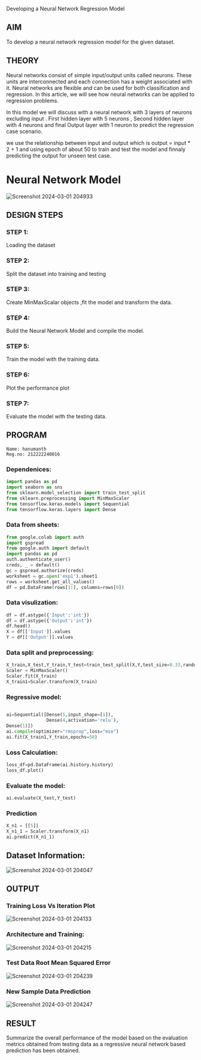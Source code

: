  Developing a Neural Network Regression Model

## AIM

To develop a neural network regression model for the given dataset.

## THEORY

Neural networks consist of simple input/output units called neurons. These units are interconnected and each connection has a weight associated with it. Neural networks are flexible and can be used for both classification and regression. In this article, we will see how neural networks can be applied to regression problems.

In this model we will discuss with a neural network with 3 layers of neurons excluding input . First hidden layer with 5 neurons , Second hidden layer with 4 neurons and final Output layer with 1 neuron to predict the regression case scenario.

we use the relationship between input and output which is output = input * 2 + 1 and using epoch of about 50 to train and test the model and finnaly predicting the output for unseen test case.


# Neural Network Model



![Screenshot 2024-03-01 204933](https://github.com/Hanumanth26/basic-nn-model/assets/121033192/86cb0d0b-a957-4be3-961c-0079b42e6349)

## DESIGN STEPS

### STEP 1:

Loading the dataset

### STEP 2:

Split the dataset into training and testing

### STEP 3:

Create MinMaxScalar objects ,fit the model and transform the data.

### STEP 4:

Build the Neural Network Model and compile the model.

### STEP 5:

Train the model with the training data.

### STEP 6:

Plot the performance plot

### STEP 7:

Evaluate the model with the testing data.

## PROGRAM
```
Name: hanumanth 
Reg.no: 212222240016
```

### Dependenices:
``` python
import pandas as pd
import seaborn as sns
from sklearn.model_selection import train_test_split
from sklearn.preprocessing import MinMaxScaler
from tensorflow.keras.models import Sequential
from tensorflow.keras.layers import Dense
```
### Data from sheets:
```python
from google.colab import auth
import gspread
from google.auth import default
import pandas as pd
auth.authenticate_user()
creds, _ = default()
gc = gspread.authorize(creds)
worksheet = gc.open('exp1').sheet1
rows = worksheet.get_all_values()
df = pd.DataFrame(rows[1:], columns=rows[0])
```

### Data visulization:
```python
df = df.astype({'Input':'int'})
df = df.astype({'Output':'int'})
df.head()
X = df[['Input']].values
Y = df[['Output']].values
```

### Data split and preprocessing:
```python
X_train,X_test,Y_train,Y_test=train_test_split(X,Y,test_size=0.33,random_state=33)
Scaler = MinMaxScaler()
Scaler.fit(X_train)
X_train1=Scaler.transform(X_train)
```
### Regressive model:
```python

ai=Sequential([Dense(5,input_shape=[1]),
               Dense(4,activation='relu'),
Dense(1)])
ai.compile(optimizer="rmsprop",loss="mse")
ai.fit(X_train1,Y_train,epochs=50)
```
### Loss Calculation:
```python
loss_df=pd.DataFrame(ai.history.history)
loss_df.plot()
```
### Evaluate the model:
```python
ai.evaluate(X_test,Y_test)
```
### Prediction
```python
X_n1 = [[5]]
X_n1_1 = Scaler.transform(X_n1)
ai.predict(X_n1_1)
```
## Dataset Information:

![Screenshot 2024-03-01 204047](https://github.com/Hanumanth26/basic-nn-model/assets/121033192/749052ec-313b-4d34-8fec-57f63b43b5a8)


## OUTPUT

### Training Loss Vs Iteration Plot


![Screenshot 2024-03-01 204133](https://github.com/Hanumanth26/basic-nn-model/assets/121033192/e56f2ee5-ab25-413b-9d47-bd70ee9ca137)

### Architecture and Training:

![Screenshot 2024-03-01 204215](https://github.com/Hanumanth26/basic-nn-model/assets/121033192/4f0dda86-f5cd-490a-94c1-2cf8c1f61475)


### Test Data Root Mean Squared Error



![Screenshot 2024-03-01 204239](https://github.com/Hanumanth26/basic-nn-model/assets/121033192/af69c60b-74a3-4098-b886-46f3d7fd2d7f)


### New Sample Data Prediction

![Screenshot 2024-03-01 204247](https://github.com/Hanumanth26/basic-nn-model/assets/121033192/eb750ca8-accf-40fb-831e-7e3e11b28df1)


## RESULT

Summarize the overall performance of the model based on the evaluation metrics obtained from testing data as a regressive neural network based prediction has been obtained.
